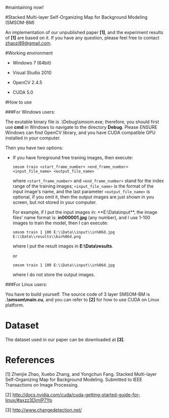 #maintaining now!

#Stacked Multi-layer Self-Organizing Map for Background Modeling (SMSOM-BM)

An implementation of our unpublished paper **[1]**, and the experiment results of **[1]** are based on it. If you have any question, please feel free to contact zhaozj89@gmail.com.

#Working environment

* Windows 7 (64bit)


* Visual Studio 2010


* OpenCV 2.4.5


* CUDA 5.0




#How to use


###For Windows users:


The exutable binary file is .\Debug\smsom.exe; therefore, you should first use **cmd** in Windows to navigate to the directory **Debug**. Please ENSURE Windows can find OpenCV library, and you have CUDA compatible GPU installed in your computer.


Then you have two options:

* If you have foreground free traning images, then execute:

  `smsom train <start_frame_number> <end_frame_number> <input_file_name> <output_file_name>`
    
  where `<start_frame_number>` and `<end_frame_number>` stand for the index range of the training images; `<input_file_name>`     is the format of the input image's name, and the last parameter `<output_file_name>` is optional, if you omit it, then the      output images are just shown in you screen, but not stored in your computer. 

  For example, if I put the input images in: **E:\Data\input\**, 
  the image files' name format is: **in000001.jpg** (any number), and I use 1-100 images to train the model, then I can execute:

  `smsom train 1 100 E:\\Data\\input\\in%06d.jpg E:\\Data\\results\\bin%06d.png`

  where I put the result images in **E:\Data\results**.

  or

  `smsom train 1 100 E:\\Data\\input\\in%06d.jpg`

  where I do not store the output images.
 
###For Linux users:


You have to build yourself. The source code of 3 layer SMSOM-BM is **.\smsom\main.cu**, and you can refer to **[2]** for how to use CUDA on Linux platform.


Dataset
=====
The dataset used in our paper can be downloaded at **[3]**.



References
=====

[1] Zhenjie Zhao, Xuebo Zhang, and Yongchun Fang. Stacked Multi-layer Self-Organizing Map for
Background Modeling. Submitted to IEEE Transactions on Image Processing.

[2] http://docs.nvidia.com/cuda/cuda-getting-started-guide-for-linux/#axzz3DimlP7Yp

[3] http://www.changedetection.net/

